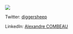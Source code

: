 ![](https://github-readme-stats.vercel.app/api?username=diggersheep&show_icons=true&theme=radical)



Twitter: [diggersheep](https://twitter.com/diggersheep)

LinkedIn: [Alexandre COMBEAU](https://www.linkedin.com/in/alexandre-combeau-18910a149/)

<!--
**diggersheep/diggersheep** is a ✨ _special_ ✨ repository because its `README.md` (this file) appears on your GitHub profile.

Here are some ideas to get you started:

- 🔭 I’m currently working on ...
- 🌱 I’m currently learning ...
- 👯 I’m looking to collaborate on ...
- 🤔 I’m looking for help with ...
- 💬 Ask me about ...
- 📫 How to reach me: ...
- 😄 Pronouns: ...
- ⚡ Fun fact: ...
-->
